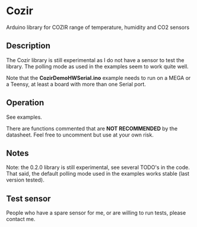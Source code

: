 # Cozir

Arduino library for COZIR range of temperature, humidity and CO2 sensors

## Description
The Cozir library is still experimental as I do not have a sensor to test the library.
The polling mode as used in the examples seem to work quite well.

Note that the **CozirDemoHWSerial.ino** example needs to run on a MEGA or a Teensy, 
at least a board with more than one Serial port. 

## Operation

See examples.

There are functions commented that are **NOT RECOMMENDED** by the datasheet. Feel free
to uncomment but use at your own risk.

## Notes

Note: the 0.2.0 library is still experimental, see several TODO's in the code.
That said, the default polling mode used in the examples works stable (last version tested).

## Test sensor
People who have a spare sensor for me, or are willing to run tests, please contact me.
